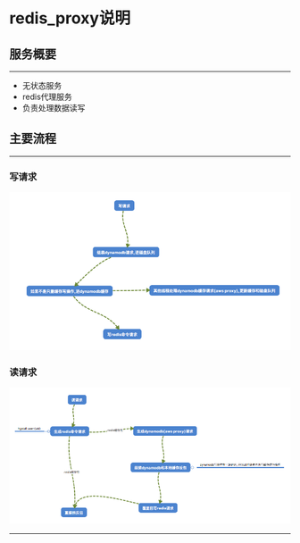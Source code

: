 # redis_proxy说明

## 服务概要
---
* 无状态服务
* redis代理服务
* 负责处理数据读写

## 主要流程
---
### 写请求
![图片](images/redis_proxy_w.png "w")

### 读请求
![图片](images/redis_proxy_r.png "w")

---